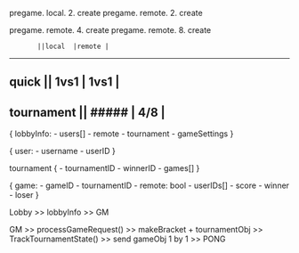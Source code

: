 
pregame.    local.      2.   create
pregame.    remote.     2.   create

pregame.    remote.     4.   create
pregame.    remote.     8.   create


           ||local  |remote |
-----------------------------
quick      || 1vs1  | 1vs1  |
-----------------------------
tournament || ##### |  4/8  |
-----------------------------

{
    lobbyInfo:
    -   users[]
    -   remote
    -   tournament
    -   gameSettings
}

{
    user:
    -   username
    -   userID
}


tournament {
    - tournamentID
    - winnerID
    - games[] <!-- THIS IS THE BRACKET -->
}

{
    game:
    -   gameID
    -   tournamentID <!-- 0 if quick game -->
    -   remote: bool
    -   userIDs[]
    -   score 
    -   winner
    -   loser
}


<!-- {
    gameSettings:
    -   paddle speed
    -   ball speed
    -   map
} -->


Lobby >> lobbyInfo >> GM

GM  >> processGameRequest() >> makeBracket + tournamentObj
    >> TrackTournamentState() >> send gameObj 1 by 1 >> PONG